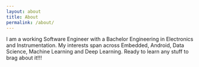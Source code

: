 ```yaml
---
layout: about
title: About
permalink: /about/
---
```


I am a working Software Engineer with a Bachelor Engineering in Electronics and Instrumentation. My interests span across Embedded, Android, Data Science, Machine Learning and Deep Learning. Ready to learn any stuff to brag about it!!!


